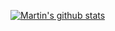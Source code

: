[![Martin's github stats](https://github-readme-stats.vercel.app/api?username=marvic2409)](https://github.com/anuraghazra/github-readme-stats)
